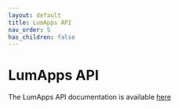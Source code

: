 ```yaml
---
layout: default
title: LumApps API
nav_order: 5
has_children: false
---
```


# LumApps API

The LumApps API documentation is available [here](https://apiv1.lumapps.com) 